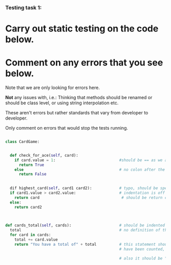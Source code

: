 ### Testing task 1:

# Carry out static testing on the code below.
# Comment on any errors that you see below.

Note that we are only looking for errors here.

**Not** any issues with, i.e.: 
Thinking that methods should be renamed or should be class level, or using string interpolation etc. 

These aren't errors but rather standards that vary from developer to developer. 

Only comment on errors that would stop the tests running.

```python

class CardGame:


  def check_for_ace(self, card):
    if card.value = 1:                            #should be == as we are testing for equality here                           
      return True         
    else                                          # no colon after the else statement
      return False
   

  dif highest_card(self, card1 card2):            # typo, should be spelt 'def', should be a comma after card1
  if card1.value > card2.value:                   # indentation is off on this if statement
    return card                                    # should be return card1
  else:
    return card2
  


def cards_total(self, cards):                     # should be indented or it won't be a method belonging to the function
  total                                           # no definition of the variable, should be set as 'total = 0'
  for card in cards:
    total += card.value
    return "You have a total of" + total          # this statement should be returned outside of the for loop, once all of the cards
                                                  # have been counted, otherwise the function will return after only the first card has been counted.

                                                  # also it should be "You have a total of " with a space at the end so the number doesn't come directly afterwards
```
